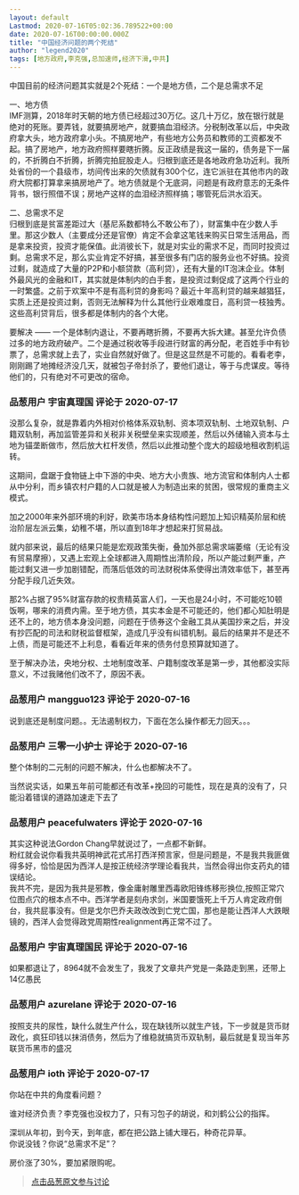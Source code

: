 ```yaml
---
layout: default
Lastmod: 2020-07-16T05:02:36.789522+00:00
date: 2020-07-16T00:00:00.000Z
title: "中国经济问题的两个死结"
author: "legend2020"
tags: [地方政府,李克强,总加速师,经济下滑,中共]
---
```


中国目前的经济问题其实就是2个死结：一个是地方债，二个是总需求不足  
  
  
一、地方债  
IMF测算，2018年时天朝的地方债已经超过30万亿。这几十万亿，放在银行就是绝对的死账。要弄钱，就要搞房地产，就要搞血泪经济。分税制改革以后，中央政府拿大头，地方政府拿小头。不搞房地产，有些地方公务员和教师的工资都发不起。搞了房地产，地方政府照样要瞎折腾。反正政绩是我这一届的，债务是下一届的，不折腾白不折腾，折腾完拍屁股走人。归根到底还是各地政府急功近利。我所处省份的一个县级市，坊间传出来的欠债就有300个亿，连它派驻在其他市内的政府大院都打算拿来搞房地产了。地方债就是个无底洞，问题是有政府意志的无条件背书，银行照借不误；房地产这样的血泪经济照样搞；哪管死后洪水滔天。  
  
  
二、总需求不足  
归根到底是贫富差距过大（基尼系数都特么不敢公布了），财富集中在少数人手里。那这少数人（主要成分还是官僚）肯定不会拿这笔钱来购买日常生活用品，而是拿来投资，投资才能保值。此消彼长下，就是对实业的需求不足，而同时投资过剩。总需求不足，那么实业肯定不好搞，甚至很多有门店的服务业也不好搞。投资过剩，就造成了大量的P2P和小额贷款（高利贷），还有大量的IT泡沫企业。体制外最风光的金融和IT，其实就是体制内的白手套，是投资过剩促成了这两个行业的一时繁盛。之前于欢案中不是有高利贷的身影吗？最近十年高利贷的越来越猖狂，实质上还是投资过剩，否则无法解释为什么其他行业艰难度日，高利贷一枝独秀。这些高利贷背后，很多都是体制内的各个大佬。  
  
  
要解决 —— 一个是体制内退让，不要再瞎折腾，不要再大拆大建。甚至允许负债过多的地方政府破产。二个是通过税收等手段进行财富的再分配，老百姓手中有钞票了，总需求就上去了，实业自然就好做了。但是这显然是不可能的。看看老李，刚刚踢了地摊经济没几天，就被包子帝封杀了，要他们退让，等于与虎谋皮。等待他们的，只有绝对不可更改的宿命。

            
### 品葱用户 **宇宙真理国** 评论于 2020-07-17
        
没那么复杂，就是靠着内外相对价格体系双轨制、资本项双轨制、土地双轨制、户籍双轨制，再加监管差异和关税非关税壁垒来实现顺差，然后以外储输入资本与土地为锚垄断做市，然后放大杠杆发债，然后以此推动整个庞大的超级地租收割机运转。  
  
这期间，盘踞于食物链上中下游的中央、地方大小贵族、地方流官和体制内人士都从中分利，而乡镇农村户籍的人口就是被人为制造出来的贫困，很常规的重商主义模式。  
  
加之2000年来外部环境的利好，欧美市场本身结构性问题加上知识精英阶层和统治阶层左派云集，幼稚不堪，所以直到18年才想起来打贸易战。  
  
就内部来说，最后的结果只能是宏观政策失衡，叠加外部总需求端萎缩（无论有没有贸易摩擦），又遇上宏观上全球都进入周期性出清阶段，所以产能过剩严重，产能过剩又进一步加剧错配，而落后低效的司法财税体系使得出清效率低下，甚至再分配手段几近失效。  
  
那2%占据了95%财富存款的权贵精英富人们，一天也是24小时，不可能吃10顿饭啊，哪来的消费内需。至于地方债，其实本金是不可能还的，他们都心知肚明是还不上的，地方债本身没问题，问题在于债券这个金融工具从美国抄来之后，并没有抄匹配的司法和财税监督框架，造成几乎没有纠错机制。最后的结果并不是还不上债，而是可能还不上利息，看看近年来的债务付息预算就知道了。  
  
至于解决办法，央地分权、土地制度改革、户籍制度改革是第一步，其他都没实际意义，不过我赌他们改不了，原因不表。
        


            
### 品葱用户 **mangguo123** 评论于 2020-07-16
        
说到底还是制度问题。。无法遏制权力，下面在怎么操作都无力回天。。。
        


            
### 品葱用户 **三零一小护士** 评论于 2020-07-16
        
整个体制的二元制的问题不解决，什么也都解决不了。  
  
当然说实话，如果五年前可能都还有改革+挽回的可能性，现在是真的没有了，只能沿着错误的道路加速走下去了
        


            
### 品葱用户 **peacefulwaters** 评论于 2020-07-16
        
其实这种说法Gordon Chang早就说过了，一点都不新鲜。  
粉红就会说你看我共英明神武花式吊打西洋预言家，但是问题是，不是我共我匪做得多好，恰恰是因为西洋人是按正统经济学理论看我共，当然会得出你支药丸的错误结论。  
我共不完，是因为我共是邪教，像金庸射雕里西毒欧阳锋练移形换位,按照正常穴位图点穴的根本点不中。西洋学者是刻舟求剑，米国要饿死上千万人肯定政府倒台，我共屁事没有。但是戈尔巴乔夫政改改到亡党亡国，那也是能让西洋人大跌眼镜的，西洋人会觉得政党周期性realignment再正常不过了。
        


            
### 品葱用户 **宇宙真理国民** 评论于 2020-07-16
        
如果都退让了，8964就不会发生了，我发了文章共产党是一条路走到黑，还带上14亿愚民
        


            
### 品葱用户 **azurelane** 评论于 2020-07-16
        
按照支共的尿性，缺什么就生产什么，现在缺钱所以就生产钱，下一步就是货币财政化，疯狂印钱以抹消债务，然后为了维稳就搞货币双轨制，最后就是复现当年苏联货币黑市的盛况
        


            
### 品葱用户 **ioth** 评论于 2020-07-17
        
你站在中共的角度看问题？  
  
谁对经济负责？李克强也没权力了，只有习包子的胡说，和刘鹤公公的指挥。  
  
深圳从年初，到今天，到年底，都在把公路上铺大理石，种奇花异草。  
你说没钱？你说“总需求不足”？  
  
  
房价涨了30%，要加紧限购呢。
        






> [点击品葱原文参与讨论](https://pincong.rocks/article/21656)

